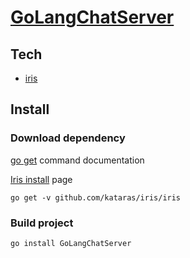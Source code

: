 # [GoLangChatServer](https://github.com/juffalow/GoLangChatServer)


## Tech

* [iris](http://iris-go.com/)

## Install

### Download dependency

[go get](https://golang.org/cmd/go/#hdr-Download_and_install_packages_and_dependencies) command documentation

[Iris install](https://kataras.gitbooks.io/iris/content/install.html) page

```
go get -v github.com/kataras/iris/iris
```

### Build project

```
go install GoLangChatServer
```

